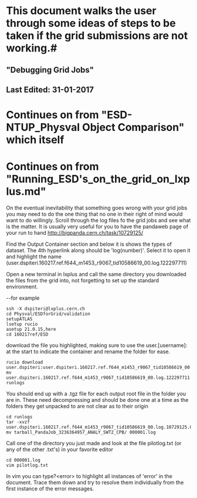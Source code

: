 # This document walks the user through some ideas of steps to be taken if the grid submissions are not working.# 

## "Debugging Grid Jobs" ##

Last Edited: 31-01-2017
-------------------------------------------------------------------------------
# Continues on from "ESD-NTUP_Physval Object Comparison" which itself # 
# Continues on from "Running_ESD's_on_the_grid_on_lxplus.md" # 

On the eventual inevitability that something goes wrong with your grid jobs you may need to do the one thing that no one in their right of mind would want to do willingly. Scroll through the log files fo the grid jobs and see what is the matter.
It is usually very useful for you to have the pandaweb page of your run to hand http://bigpanda.cern.ch/task/10729125/

Find the Output Container section and below it is shows the types of dataset. The 4th hyperlink along should be 'log(number)'. Select it to open it and highlight the name (user.dspiteri.160217.ref.f644_m1453_r9067_tid10586619_00.log.122297711)

Open a new terminal in lxplus and call the same directory you downloaded the files from the grid into, not forgetting to set up the standard environment. 

--for example
~~~
ssh -X dspiteri@lxplus.cern.ch
cd Physval/ESDforGrid/validation
setupATLAS
lsetup rucio
asetup 21.0.15,here
cd 160217ref/ESD
~~~
download the file you highlighted, making sure to use the user.[username]: at the start to indicate the container and rename the folder for ease.
~~~
rucio download user.dspiteri:user.dspiteri.160217.ref.f644_m1453_r9067_tid10586619_00.log.122297711
mv user.dspiteri.160217.ref.f644_m1453_r9067_tid10586619_00.log.122297711 runlogs
~~~
You should end up with a .tgz file for each output root file in the folder you are in. These need decompressing and should be done one at a time as the folders they get unpacked to are not clear as to their origin
~~~
cd runlogs
tar -xvzf user.dspiteri.160217.ref.f644_m1453_r9067_tid10586619_00.log.10729125.000001.log.tgz
mv tarball_PandaJob_3236364957_ANALY_SWT2_CPB/ 000001.log
~~~
Call one of the directory you just made and look at the file pilotlog.txt (or any of the other .txt's) in your favorite editor
~~~
cd 000001.log
vim pilotlog.txt
~~~
In vim you can type?\<error\> to highlight all instances of 'error' in the document. Trace them down and try to resolve them individually from the first instance of the error messages. 


